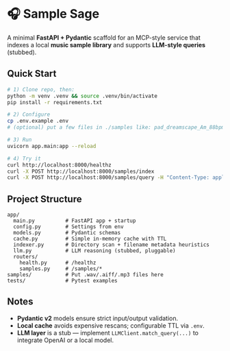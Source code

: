 
# 🎧 Sample Sage

A minimal **FastAPI + Pydantic** scaffold for an MCP-style service that indexes a local **music sample library** and supports **LLM-style queries** (stubbed).

## Quick Start

```bash
# 1) Clone repo, then:
python -m venv .venv && source .venv/bin/activate
pip install -r requirements.txt

# 2) Configure
cp .env.example .env
# (optional) put a few files in ./samples like: pad_dreamscape_Am_88bpm.wav

# 3) Run
uvicorn app.main:app --reload

# 4) Try it
curl http://localhost:8000/healthz
curl -X POST http://localhost:8000/samples/index
curl -X POST http://localhost:8000/samples/query -H "Content-Type: application/json" -d '{"query":"dreamy ambient pads around 90 bpm in A minor"}'
```

## Project Structure

```
app/
  main.py          # FastAPI app + startup
  config.py        # Settings from env
  models.py        # Pydantic schemas
  cache.py         # Simple in-memory cache with TTL
  indexer.py       # Directory scan + filename metadata heuristics
  llm.py           # LLM reasoning (stubbed, pluggable)
  routers/
    health.py      # /healthz
    samples.py     # /samples/*
samples/           # Put .wav/.aiff/.mp3 files here
tests/             # Pytest examples
```

## Notes

- **Pydantic v2** models ensure strict input/output validation.
- **Local cache** avoids expensive rescans; configurable TTL via `.env`.
- **LLM layer** is a stub — implement `LLMClient.match_query(...)` to integrate OpenAI or a local model.
